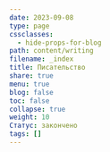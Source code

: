 ```yaml
---
date: 2023-09-08
type: page
cssclasses:
  - hide-props-for-blog
path: content/writing
filename: _index
title: Писательство
share: true
menu: true
blog: false
toc: false
collapse: true
weight: 10
Статус: закончено
tags: []
---
```

